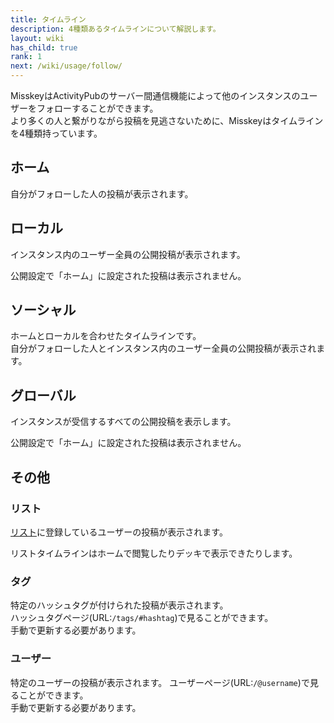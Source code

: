```yaml
---
title: タイムライン
description: 4種類あるタイムラインについて解説します。
layout: wiki
has_child: true
rank: 1
next: /wiki/usage/follow/
---
```

MisskeyはActivityPubのサーバー間通信機能によって他のインスタンスのユーザーをフォローすることができます。  
より多くの人と繋がりながら投稿を見逃さないために、Misskeyはタイムラインを4種類持っています。

## ホーム
自分がフォローした人の投稿が表示されます。

## ローカル
インスタンス内のユーザー全員の公開投稿が表示されます。

公開設定で「ホーム」に設定された投稿は表示されません。

## ソーシャル
ホームとローカルを合わせたタイムラインです。  
自分がフォローした人とインスタンス内のユーザー全員の公開投稿が表示されます。

## グローバル
インスタンスが受信するすべての公開投稿を表示します。

公開設定で「ホーム」に設定された投稿は表示されません。

## その他
### リスト
[リスト](../list/)に登録しているユーザーの投稿が表示されます。

リストタイムラインはホームで閲覧したりデッキで表示できたりします。

### タグ
特定のハッシュタグが付けられた投稿が表示されます。  
ハッシュタグページ(URL:`/tags/#hashtag`)で見ることができます。  
手動で更新する必要があります。

### ユーザー
特定のユーザーの投稿が表示されます。
ユーザーページ(URL:`/@username`)で見ることができます。  
手動で更新する必要があります。
